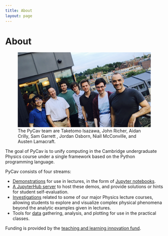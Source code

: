 ```yaml
---
title: About
layout: page
---
```


<h1>About </h1>
<figure>
  <img src="/assets/images/TeamPyCav.jpg" alt="Team PyCav">
  <figcaption>The PyCav team are Taketomo Isazawa, John Richer, Aidan Crilly, Sam Garrett , Jordan Osborn, Niall McConville, and Austen Lamacraft.</figcaption>
</figure>



<p>The goal of PyCav is to unify computing in the Cambridge undergraduate Physics course under a single framework based on the Python programming language.</p>

PyCav consists of four streams:

<ul>

<li><a href="https://github.com/PyCav/Demos">Demonstrations</a> for use in lectures, in the form of <a href="https://github.com/PyCav/Demos">Jupyter notebooks</a>.
</li>

<li><a href="https://pycav.ovh">A JupyterHub server</a> to host these demos, and provide solutions or hints for student self-evaluation.
</li>

 <li><a href="https://github.com/PyCav/Investigations">Investigations</a>  related to some of our major Physics lecture courses, allowing students to explore and visualize complex physical phenomena beyond the analytic examples given in lectures.
</li>

<li> Tools for <a href="https://github.com/PyCav/Data">data</a> gathering, analysis, and plotting for use in the practical classes.
</li>
</ul>

Funding is provided by the [teaching and learning innovation fund](http://www.cctl.cam.ac.uk/support-and-training/funding/teaching-and-learning-innovation-fund).
